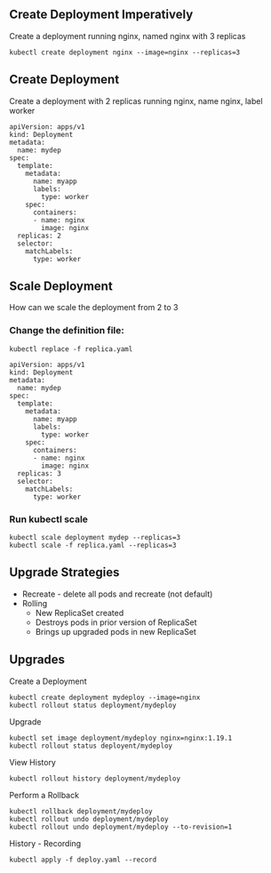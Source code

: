 ## Create Deployment Imperatively
Create a deployment running nginx, named nginx with 3 replicas
```
kubectl create deployment nginx --image=nginx --replicas=3
```

## Create Deployment
Create a deployment with 2 replicas running nginx, name nginx, label worker
```
apiVersion: apps/v1
kind: Deployment
metadata: 
  name: mydep
spec:
  template:
    metadata:
      name: myapp
      labels:
        type: worker
    spec:
      containers:
      - name: nginx
        image: nginx
  replicas: 2
  selector:
    matchLabels:
      type: worker
 ```

## Scale Deployment
How can we scale the deployment from 2 to 3
  
### Change the definition file:
```
kubectl replace -f replica.yaml 
```
  
```
apiVersion: apps/v1
kind: Deployment
metadata: 
  name: mydep
spec:
  template:
    metadata:
      name: myapp
      labels:
        type: worker
    spec:
      containers:
      - name: nginx
        image: nginx
  replicas: 3
  selector:
    matchLabels:
      type: worker
```
  
### Run kubectl scale
```
kubectl scale deployment mydep --replicas=3 
kubectl scale -f replica.yaml --replicas=3 
```

## Upgrade Strategies
* Recreate - delete all pods and recreate (not default)
* Rolling
  * New ReplicaSet created
  * Destroys pods in prior version of ReplicaSet   
  * Brings up upgraded pods in new ReplicaSet

## Upgrades
Create a Deployment
```
kubectl create deployment mydeploy --image=nginx
kubectl rollout status deployment/mydeploy
```

Upgrade
```
kubectl set image deployment/mydeploy nginx=nginx:1.19.1
kubectl rollout status deployent/mydeploy
```

View History
```
kubectl rollout history deployment/mydeploy
```

Perform a Rollback
```
kubectl rollback deployment/mydeploy
kubectl rollout undo deployment/mydeploy
kubectl rollout undo deployment/mydeploy --to-revision=1
```

History - Recording
```
kubectl apply -f deploy.yaml --record
```
